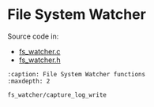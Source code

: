 # File System Watcher

Source code in:

- [fs_watcher.c](https://github.com/artgins/yunetas/blob/main/kernel/c/timeranger2/src/fs_watcher.c)
- [fs_watcher.h](https://github.com/artgins/yunetas/blob/main/kernel/c/timeranger2/src/fs_watcher.h)

```{toctree}
:caption: File System Watcher functions
:maxdepth: 2

fs_watcher/capture_log_write


```
